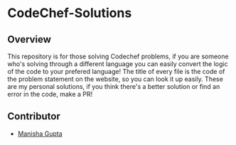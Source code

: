 # CodeChef-Solutions
## Overview
This repository is for those solving Codechef problems, if you are someone who's solving through a different language you can easily convert the logic of the code to your prefered language!
The title of every file is the code of the problem statement on the website, so you can look it up easily.
These are my personal solutions, if you think there's a better solution or find an error in the code, make a PR! 


## Contributor
- [Manisha Gupta](https://manisha069.github.io/) 
